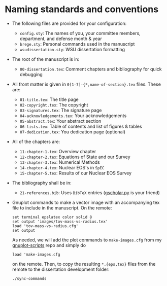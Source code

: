 # Naming standards and conventions

*   The following files are provided for your configuration:

    -   `config.sty`: The names of you, your committee members,
	department, and defense month &amp; year
    -   `brege.sty`: Personal commands used in the manuscript
    -   `wsudissertation.sty`: WSU dissertation formatting

*   The root of the manuscript is in:

    -   `00-dissertation.tex`: Comment chapters and bibliography for 
	quick debugging

*   All front matter is given in `0[1-7]-{*,name-of-section}.tex` files.
    These are:

    -   `01-title.tex`: The title page
    -   `02-copyright.tex`: The copyright
    -   `03-signatures.tex`: The signature page
    -   `04-acknowledgements.tex`: Your acknowledgements
    -   `05-abstract.tex`: Your abstract section
    -   `06-lists.tex`: Table of contents and list of figures & tables
    -   `07-dedication.tex`: You dedication page (optional)

*   All of the chapters are:

    -   `11-chapter-1.tex`: Overview chapter
    -   `12-chapter-2.tex`: Equations of State and our Survey
    -   `13-chapter-3.tex`: Numerical Methods
    -   `14-chapter-4.tex`: Nuclear EOS's in `SpEC`
    -   `15-chapter-5.tex`: Results of our Nuclear EOS Survey

* The bibliography shall be in:

    -   `21-references.bib`: Uses `BibTeX` entries 
        ([gscholar.py](https://github.com/venthur/gscholar) is your
	friend)

*   Gnuplot commands to make a vector image with an accompanying tex
    file to include in the manuscript.  On the remote:
    ``` gnuplot
    set terminal epslatex color solid 8
    set output 'images/tov-mass-vs-radius.tex'
    load 'tov-mass-vs-radius.cfg'
    set output
    ```
    As needed, we will add the plot commands to `make-images.cfg` from
    my [gnuplot-scripts](https://github.com/brege/bhns-gnuplot-scripts)
    repo and simply do
    ``` gnuplot
    load 'make-images.cfg
    ```
    on the remote. Then, to copy the resulting `*.{eps,tex}` files from
    the remote to the dissertation development folder:
    ``` bash
    ./sync-commands
    ```
